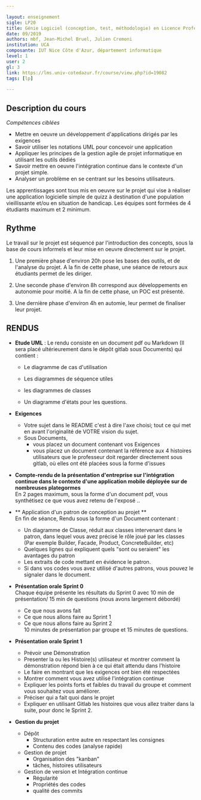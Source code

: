 ```yaml
---

layout: enseignement
sigle: LP20
title: Génie Logiciel (conception, test, méthodologie) en Licence Professionnelle
date: 09/2019
authors: mbf, Jean-Michel Bruel, Julien Cremoni
institution: UCA
composante: IUT Nice Côte d'Azur, département informatique
level: 1
user: 2
gl: 3
link: https://lms.univ-cotedazur.fr/course/view.php?id=19082
tags: [lp]
 
---
```


## Description du cours

_Compétences ciblées_
   * Mettre en oeuvre un développement d'applications dirigés par les exigences
   * Savoir utiliser les notations UML pour concevoir une application
   * Appliquer les principes de la gestion agile de projet informatique en utilisant les outils dédiés
   * Savoir mettre en oeuvre l'intégration continue dans le contexte d'un projet simple.
   * Analyser un problème en se centrant sur les besoins utilisateurs.

Les apprentissages sont tous mis en oeuvre sur le projet qui vise à réaliser une application logicielle simple de quizz à destination d'une population vieillissante et/ou en situation de handicap. Les équipes sont formées de 4 étudiants maximum et 2 minimum.


## Rythme
Le travail sur le projet est séquencé par l'introduction des concepts, sous la base de cours informels et leur mise en oeuvre directement sur le projet.

1. Une première phase d'environ 20h pose les bases des outils, et de l'analyse du projet. A la fin de cette phase, une séance de retours aux étudiants permet de les diriger.

2. Une seconde phase d'environ 8h correspond aux développements en autonomie pour moitié. A la fin de cette phase, un POC est présenté. 

3. Une dernière phase d'environ 4h en automie, leur permet de finaliser leur projet.

 

## RENDUS
- **Etude UML** :  Le rendu consiste en un document pdf  ou Markdown (Il sera placé ultérieurement dans le dépôt gitlab sous Documents)  qui contient :   

    -  Le diagramme de cas d'utilisation
    
    -  Les diagrammes de séquence utiles
    
    -  les diagrammes de classes
    
    -  Un diagramme d'états pour les questions.
    
- **Exigences**   
    -  Votre sujet dans le README  c'est à dire l'axe choisi; tout ce qui met en avant l'originalité de VOTRE vision du sujet.  
    -  Sous Documents, 
        - vous placez un document contenant vos Exigences
        - vous placez un document contenant la référence aux 4 histoires utilisateurs que le professeur doit regarder directement sous gitlab, où elles ont été placées sous la forme d'issues
        
- **Compte-rendu de la présentation d'entreprise sur l'intégration continue dans le contexte d'une application mobile déployée sur de nombreuses plategormes**  
         En 2 pages maximum, sous la forme d'un document  pdf, vous synthétisez ce que vous avez retenu de l'exposé ..
 
      
- ** Application d'un patron de conception au projet **  
En fin de séance, Rendu sous la forme d'un Document contenant : 
     - Un diagramme de Classe, réduit aux classes intervenant dans le patron, dans lequel vous avez précisé le rôle joué par les classes (Par exemple Builder, Facade, Product, ConcreteBuilder, etc)
    - Quelques lignes qui expliquent quels "sont ou seraient" les avantages du patron
    - Les extraits de code mettant en évidence le patron.
    - Si dans vos codes vous avez utilisé d'autres patrons, vous pouvez le signaler dans le document.
     
     
     
 - **Présentation orale Sprint 0**  
Chaque équipe présente les résultats du Sprint 0  avec 10 min de présentation/ 15 min de questions (nous avons largement débordé)  
      - Ce que nous avons fait  
      - Ce que nous allons faire au Sprint 1    
      - Ce que nous allons faire au Sprint 2  
      10 minutes de présentation par groupe et 15 minutes de questions.
      
 - **Présentation orale Sprint 1**    
      - Prévoir une Démonstration  
      - Presenter la ou les Histoire(s) utilisateur et montrer comment la démonstration répond bien à ce qui était attendu dans l'histoire  
      - Le faire en montrant que les exigences ont bien été respectées
      - Montrer comment vous avez utilisé l'intégration continue 
      - Expliquer les points forts et faibles du travail du groupe et comment vous souhaitez vous améliorer.
      - Préciser qui a fait quoi dans le projet
      - Expliquer en utilisant Gitlab les histoires que vous allez traiter dans la suite, pour donc le Sprint 2.
     
- **Gestion du projet**   
    - Dépôt
         - Structuration entre autre en respectant les consignes
         - Contenu des codes (analyse rapide)   
    - Gestion de projet 
         - Organisation des "kanban"
         - tâches, histoires utilisateurs 
    - Gestion de version et Intégration continue
         - Régularité
         - Propriétés des codes
         - qualité des commits

